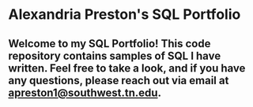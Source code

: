# Alexandria Preston's SQL Portfolio
## Welcome to my SQL Portfolio! This code repository contains samples of SQL I have written. Feel free to take a look, and if you have any questions, please reach out via email at apreston1@southwest.tn.edu.
